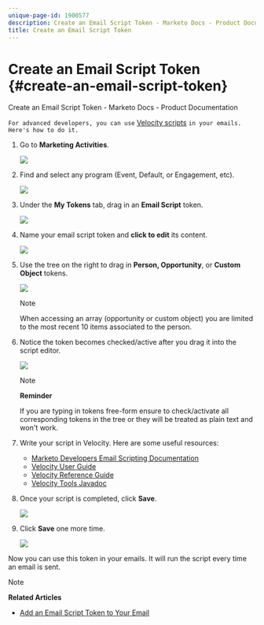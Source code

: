 ```yaml
---
unique-page-id: 1900577
description: Create an Email Script Token - Marketo Docs - Product Documentation
title: Create an Email Script Token
---
```


# Create an Email Script Token {#create-an-email-script-token}

Create an Email Script Token - Marketo Docs - Product Documentation

`For advanced developers, you can use` [Velocity scripts](http://velocity.apache.org/engine/1.7/user-guide.html) `in your emails. Here's how to do it.`

1. Go to **Marketing Activities**.

   ![](assets/ma.png)

1. Find and select any program (Event, Default, or Engagement, etc).

   ![](assets/image2014-9-17-22-3a21-3a24.png)

1. Under the **My Tokens** tab, drag in an **Email Script** token.

   ![](assets/image2014-9-17-22-3a21-3a29.png)

1. Name your email script token and **click to edit** its content.

   ![](assets/image2014-9-17-22-3a21-3a46.png)

1. Use the tree on the right to drag in **Person, Opportunity**, or **Custom Object** tokens.

   ![](assets/five-2.png)

   >[!NOTE]
   >
   >When accessing an array (opportunity or custom object) you are limited to the most recent 10 items associated to the person.

1. Notice the token becomes checked/active after you drag it into the script editor.

   ![](assets/image2014-9-17-22-3a22-3a33.png)

   >[!NOTE]
   >
   >**Reminder**
   >
   >
   >If you are typing in tokens free-form ensure to check/activate all corresponding tokens in the tree or they will be treated as plain text and won't work.

1. Write your script in Velocity. Here are some useful resources:

    * [Marketo Developers Email Scripting Documentation](http://developers.marketo.com/email-scripting/)
    * [Velocity User Guide](http://velocity.apache.org/engine/devel/user-guide.html)
    * [Velocity Reference Guide](http://velocity.apache.org/engine/devel/vtl-reference-guide.html)
    * [Velocity Tools Javadoc](http://velocity.apache.org/tools/releases/2.0/javadoc/index.html)

1. Once your script is completed, click **Save**.

   ![](assets/image2014-9-17-22-3a23-3a1.png)

1. Click **Save** one more time.

   ![](assets/image2014-9-17-22-3a23-3a13.png)

Now you can use this token in your emails. It will run the script every time an email is sent.

>[!NOTE]
>
>**Related Articles**
>
>* [Add an Email Script Token to Your Email](add-an-email-script-token-to-your-email.md)
>

`   
` 